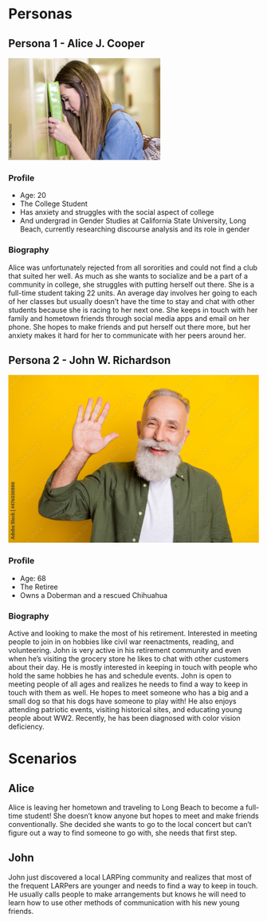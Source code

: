 # Personas

## Persona 1 - Alice J. Cooper

![alt text](alice.png)

### Profile

- Age: 20
- The College Student
- Has anxiety and struggles with the social aspect of college
- And undergrad in Gender Studies at California State University, Long Beach, currently researching discourse analysis and its role in gender

### Biography

Alice was unfortunately rejected from all sororities and could not find a club that suited her well. As much as she wants to socialize and be a part of a community in college, she struggles with putting herself out there. She is a full-time student taking 22 units. An average day involves her going to each of her classes but usually doesn’t have the time to stay and chat with other students because she is racing to her next one. She keeps in touch with her family and hometown friends through social media apps and email on her phone. She hopes to make friends and put herself out there more, but her anxiety makes it hard for her to communicate with her peers around her.

## Persona 2 - John W. Richardson

![alt text](john.png)

### Profile

- Age: 68
- The Retiree
- Owns a Doberman and a rescued Chihuahua

### Biography

Active and looking to make the most of his retirement. Interested in meeting people to join in on hobbies like civil war reenactments, reading, and volunteering. John is very active in his retirement community and even when he’s visiting the grocery store he likes to chat with other customers about their day. He is mostly interested in keeping in touch with people who hold the same hobbies he has and schedule events. John is open to meeting people of all ages and realizes he needs to find a way to keep in touch with them as well. He hopes to meet someone who has a big and a small dog so that his dogs have someone to play with! He also enjoys attending patriotic events, visiting historical sites, and educating young people about WW2. Recently, he has been diagnosed with color vision deficiency.

# Scenarios

## Alice

Alice is leaving her hometown and traveling to Long Beach to become a full-time student! She doesn’t know anyone but hopes to meet and make friends conventionally. She decided she wants to go to the local concert but can’t figure out a way to find someone to go with, she needs that first step.

## John

John just discovered a local LARPing community and realizes that most of the frequent LARPers are younger and needs to find a way to keep in touch. He usually calls people to make arrangements but knows he will need to learn how to use other methods of communication with his new young friends.